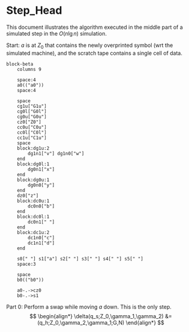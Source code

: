 # Step_Head

This document illustrates the algorithm executed in the middle part of a simulated step in the $O(n \lg n)$ simulation.

Start: $a$ is at $Z_0$ that contains the newly overprinted symbol (wrt the simulated machine), and the scratch tape contains a single cell of data.

```mermaid
block-beta
    columns 9

    space:4
    a0(("a0"))
    space:4

    space
    cg1u["G1u"]
    cg0l["G0l"]
    cg0u["G0u"]
    cz0["Z0"]
    cc0u["C0u"]
    cc0l["C0l"]
    cc1u["C1u"]
    space
    block:dg1u:2
        dg1n1["v"] dg1n0["w"]
    end
    block:dg0l:1
        dg0n1["x"]
    end
    block:dg0u:1
        dg0n0["y"]
    end
    dz0["z"]
    block:dc0u:1
        dc0n0["b"]
    end
    block:dc0l:1
        dc0n1[" "]
    end
    block:dc1u:2
        dc1n0["c"]
        dc1n1["d"]
    end

    s0[" "] s1["a"] s2[" "] s3[" "] s4[" "] s5[" "]
    space:3

    space
    b0(("b0"))

    a0-.->cz0
    b0-.->s1
```

Part 0: Perform a swap while moving $a$ down. This is the only step.
$$
\begin{align*}
    \delta(q_s;Z_0,\gamma_1,\gamma_2)
    &=(q_h;Z_0,\gamma_2,\gamma_1;G,N)
\end{align*}
$$